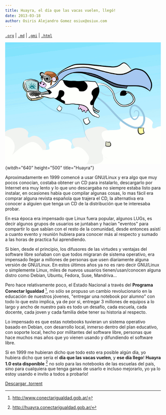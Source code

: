 ```yaml
---
title: Huayra, el día que las vacas vuelen, llegó!
date: 2013-03-18
author: Osiris Alejandro Gomez osiux@osiux.com
---
```


[`.org`](https://gitlab.com/osiux/osiux.gitlab.io/-/raw/master/2013-03-18-huayra-el-dia-que-las-vacas-vuelen.org) |
[`.md`](https://gitlab.com/osiux/osiux.gitlab.io/-/raw/master/2013-03-18-huayra-el-dia-que-las-vacas-vuelen.md) |
[`.gmi`](gemini://gmi.osiux.com/2013-03-18-huayra-el-dia-que-las-vacas-vuelen.gmi) |
[`.html`](https://osiux.gitlab.io/2013-03-18-huayra-el-dia-que-las-vacas-vuelen.html)

![](img/huayra-vaca-volando.png){witdh="640" height="500"
title="Huayra"}

Aproximadamente en 1999 comencé a usar GNU/Linux y era algo que muy
pocos conocían, costaba obtener un CD para instalarlo, descargarlo por
Internet era muy lento y lo que uno descargaba no siempre estaba listo
para instalar, en ocasiones había que compilar algunas cosas, lo mas
fácil era comprar alguna revista española que trajera el CD, la
alternativa era conocer a alguien que tenga un CD de la distribución que
te interesaba probar.

En esa época era impensado que Linux fuera popular, algunos LUGs, es
decir algunos grupos de usuarios se juntaban y hacían \"eventos\" para
compartir lo que sabían con el resto de la comunidad, desde entonces
asistí a cuanto evento y reunión hubiera para conocer más al respecto y
sumado a las horas de practica fui aprendiendo.

Si bien, desde el principio, los difusores de las virtudes y ventajas
del software libre soñaban con que todos migraran de sistema operativo,
era impensado llegar a millones de personas que usen diariamente alguna
versión de GNU/Linux. En estos últimos años ya no es raro decir
GNU/Linux o simplemente Linux, miles de nuevos usuarios
tienen/usan/conocen alguna distro como Debian, Ubuntu, Fedora, Suse,
Mandriva...

Pero hace relativamente poco, el Estado Nacional a través del **Programa
Conectar Igualdad** [^1], no sólo se propuso un cambio revolucionario en
la educación de nuestros jóvenes, \"entregar una notebook por alumno\"
con todo lo que esto implica, ya de por si, entregar 3 millones de
equipos a lo largo y ancho de nuestro país es todo un desafío, cada
escuela, cada docente, cada joven y cada familia debe tener su historia
al respecto.

Lo impensado es que estas notebooks tuvieran un sistema operativo basado
en Debian, con desarrollo local, inmerso dentro del plan educativo, con
soporte local, hecho por militantes del software libre, personas que
hace muchos mas años que yo vienen usando y difundiendo el software
libre.

Si en 1999 me hubieran dicho que todo esto era posible algún día, yo
hubiera dicho que seria el **día que las vacas vuelen**, y **ese día
llego**! **Huayra 1.0 esta disponible** [^2] no solo para las notebooks
de las escuelas del país, sino para cualquiera que tenga ganas de usarlo
e incluso mejorarlo, yo ya lo estoy usando e invito a todos a probarlo!

[Descargar
.torrent](http://linuxtracker.org/download.php?id=ef0968d17295e1c03f4e2868b363c6f9c7691400&f=Huayra+VR+GNU%2FLinux+1.0.torrent&key=6c2d037a)

[^1]: <http://www.conectarigualdad.gob.ar/>

[^2]: <http://huayra.conectarigualdad.gob.ar/>
